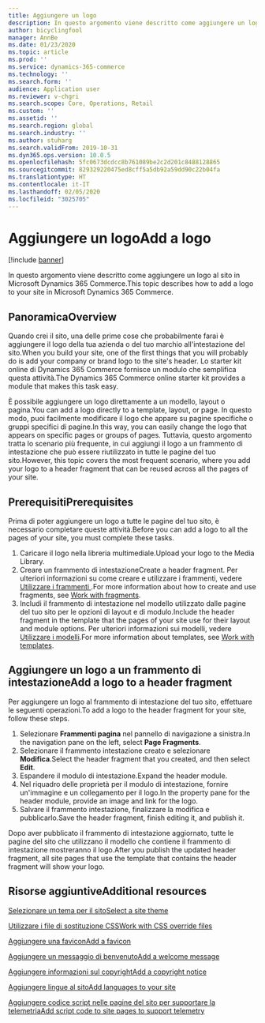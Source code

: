 ```yaml
---
title: Aggiungere un logo
description: In questo argomento viene descritto come aggiungere un logo al sito in Microsoft Dynamics 365 Commerce.
author: bicyclingfool
manager: AnnBe
ms.date: 01/23/2020
ms.topic: article
ms.prod: ''
ms.service: dynamics-365-commerce
ms.technology: ''
ms.search.form: ''
audience: Application user
ms.reviewer: v-chgri
ms.search.scope: Core, Operations, Retail
ms.custom: ''
ms.assetid: ''
ms.search.region: global
ms.search.industry: ''
ms.author: stuharg
ms.search.validFrom: 2019-10-31
ms.dyn365.ops.version: 10.0.5
ms.openlocfilehash: 5fc0673dcdcc8b761089be2c2d201c8488128865
ms.sourcegitcommit: 829329220475ed8cff5a5db92a59dd90c22b04fa
ms.translationtype: HT
ms.contentlocale: it-IT
ms.lasthandoff: 02/05/2020
ms.locfileid: "3025705"
---
```

# <a name="add-a-logo"></a><span data-ttu-id="09faf-103">Aggiungere un logo</span><span class="sxs-lookup"><span data-stu-id="09faf-103">Add a logo</span></span>


[!include [banner](includes/banner.md)]

<span data-ttu-id="09faf-104">In questo argomento viene descritto come aggiungere un logo al sito in Microsoft Dynamics 365 Commerce.</span><span class="sxs-lookup"><span data-stu-id="09faf-104">This topic describes how to add a logo to your site in Microsoft Dynamics 365 Commerce.</span></span>

## <a name="overview"></a><span data-ttu-id="09faf-105">Panoramica</span><span class="sxs-lookup"><span data-stu-id="09faf-105">Overview</span></span>

<span data-ttu-id="09faf-106">Quando crei il sito, una delle prime cose che probabilmente farai è aggiungere il logo della tua azienda o del tuo marchio all'intestazione del sito.</span><span class="sxs-lookup"><span data-stu-id="09faf-106">When you build your site, one of the first things that you will probably do is add your company or brand logo to the site's header.</span></span> <span data-ttu-id="09faf-107">Lo starter kit online di Dynamics 365 Commerce fornisce un modulo che semplifica questa attività.</span><span class="sxs-lookup"><span data-stu-id="09faf-107">The Dynamics 365 Commerce online starter kit provides a module that makes this task easy.</span></span>

<span data-ttu-id="09faf-108">È possibile aggiungere un logo direttamente a un modello, layout o pagina.</span><span class="sxs-lookup"><span data-stu-id="09faf-108">You can add a logo directly to a template, layout, or page.</span></span> <span data-ttu-id="09faf-109">In questo modo, puoi facilmente modificare il logo che appare su pagine specifiche o gruppi specifici di pagine.</span><span class="sxs-lookup"><span data-stu-id="09faf-109">In this way, you can easily change the logo that appears on specific pages or groups of pages.</span></span> <span data-ttu-id="09faf-110">Tuttavia, questo argomento tratta lo scenario più frequente, in cui aggiungi il logo a un frammento di intestazione che può essere riutilizzato in tutte le pagine del tuo sito.</span><span class="sxs-lookup"><span data-stu-id="09faf-110">However, this topic covers the most frequent scenario, where you add your logo to a header fragment that can be reused across all the pages of your site.</span></span>

## <a name="prerequisites"></a><span data-ttu-id="09faf-111">Prerequisiti</span><span class="sxs-lookup"><span data-stu-id="09faf-111">Prerequisites</span></span>

<span data-ttu-id="09faf-112">Prima di poter aggiungere un logo a tutte le pagine del tuo sito, è necessario completare queste attività.</span><span class="sxs-lookup"><span data-stu-id="09faf-112">Before you can add a logo to all the pages of your site, you must complete these tasks.</span></span>

1. <span data-ttu-id="09faf-113">Caricare il logo nella libreria multimediale.</span><span class="sxs-lookup"><span data-stu-id="09faf-113">Upload your logo to the Media Library.</span></span>
1. <span data-ttu-id="09faf-114">Creare un frammento di intestazione</span><span class="sxs-lookup"><span data-stu-id="09faf-114">Create a header fragment.</span></span> <span data-ttu-id="09faf-115">Per ulteriori informazioni su come creare e utilizzare i frammenti, vedere [Utilizzare i frammenti ](work-with-fragments.md).</span><span class="sxs-lookup"><span data-stu-id="09faf-115">For more information about how to create and use fragments, see [Work with fragments](work-with-fragments.md).</span></span>
1. <span data-ttu-id="09faf-116">Includi il frammento di intestazione nel modello utilizzato dalle pagine del tuo sito per le opzioni di layout e di modulo.</span><span class="sxs-lookup"><span data-stu-id="09faf-116">Include the header fragment in the template that the pages of your site use for their layout and module options.</span></span> <span data-ttu-id="09faf-117">Per ulteriori informazioni sui modelli, vedere [Utilizzare i modelli](work-with-templates.md).</span><span class="sxs-lookup"><span data-stu-id="09faf-117">For more information about templates, see [Work with templates](work-with-templates.md).</span></span>

## <a name="add-a-logo-to-a-header-fragment"></a><span data-ttu-id="09faf-118">Aggiungere un logo a un frammento di intestazione</span><span class="sxs-lookup"><span data-stu-id="09faf-118">Add a logo to a header fragment</span></span>

<span data-ttu-id="09faf-119">Per aggiungere un logo al frammento di intestazione del tuo sito, effettuare le seguenti operazioni.</span><span class="sxs-lookup"><span data-stu-id="09faf-119">To add a logo to the header fragment for your site, follow these steps.</span></span>

1. <span data-ttu-id="09faf-120">Selezionare **Frammenti pagina** nel pannello di navigazione a sinistra.</span><span class="sxs-lookup"><span data-stu-id="09faf-120">In the navigation pane on the left, select **Page Fragments**.</span></span>
1. <span data-ttu-id="09faf-121">Selezionare il frammento intestazione creato e selezionare **Modifica**.</span><span class="sxs-lookup"><span data-stu-id="09faf-121">Select the header fragment that you created, and then select **Edit**.</span></span>
1. <span data-ttu-id="09faf-122">Espandere il modulo di intestazione.</span><span class="sxs-lookup"><span data-stu-id="09faf-122">Expand the header module.</span></span>
1. <span data-ttu-id="09faf-123">Nel riquadro delle proprietà per il modulo di intestazione, fornire un'immagine e un collegamento per il logo.</span><span class="sxs-lookup"><span data-stu-id="09faf-123">In the property pane for the header module, provide an image and link for the logo.</span></span> 
1. <span data-ttu-id="09faf-124">Salvare il frammento intestazione, finalizzare la modifica e pubblicarlo.</span><span class="sxs-lookup"><span data-stu-id="09faf-124">Save the header fragment, finish editing it, and publish it.</span></span>

<span data-ttu-id="09faf-125">Dopo aver pubblicato il frammento di intestazione aggiornato, tutte le pagine del sito che utilizzano il modello che contiene il frammento di intestazione mostreranno il logo.</span><span class="sxs-lookup"><span data-stu-id="09faf-125">After you publish the updated header fragment, all site pages that use the template that contains the header fragment will show your logo.</span></span>

## <a name="additional-resources"></a><span data-ttu-id="09faf-126">Risorse aggiuntive</span><span class="sxs-lookup"><span data-stu-id="09faf-126">Additional resources</span></span>

[<span data-ttu-id="09faf-127">Selezionare un tema per il sito</span><span class="sxs-lookup"><span data-stu-id="09faf-127">Select a site theme</span></span>](select-site-theme.md)

[<span data-ttu-id="09faf-128">Utilizzare i file di sostituzione CSS</span><span class="sxs-lookup"><span data-stu-id="09faf-128">Work with CSS override files</span></span>](css-override-files.md)

[<span data-ttu-id="09faf-129">Aggiungere una favicon</span><span class="sxs-lookup"><span data-stu-id="09faf-129">Add a favicon</span></span>](add-favicon.md)

[<span data-ttu-id="09faf-130">Aggiungere un messaggio di benvenuto</span><span class="sxs-lookup"><span data-stu-id="09faf-130">Add a welcome message</span></span>](add-welcome-message.md)

[<span data-ttu-id="09faf-131">Aggiungere informazioni sul copyright</span><span class="sxs-lookup"><span data-stu-id="09faf-131">Add a copyright notice</span></span>](add-copyright-notice.md)

[<span data-ttu-id="09faf-132">Aggiungere lingue al sito</span><span class="sxs-lookup"><span data-stu-id="09faf-132">Add languages to your site</span></span>](add-languages-to-site.md)

[<span data-ttu-id="09faf-133">Aggiungere codice script nelle pagine del sito per supportare la telemetria</span><span class="sxs-lookup"><span data-stu-id="09faf-133">Add script code to site pages to support telemetry</span></span>](add-telemetry.md)

